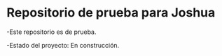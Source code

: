 <h1>Repositorio de prueba para Joshua</h1>

-Este repositorio es de prueba.

-Estado del proyecto: En construcción.
